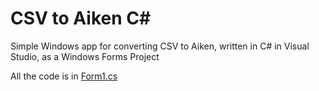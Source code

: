 # CSV to Aiken C#
Simple Windows app for converting CSV to Aiken, written in C# in Visual Studio, as a Windows Forms Project

All the code is in [Form1.cs](../blob/master/Form1.cs)
